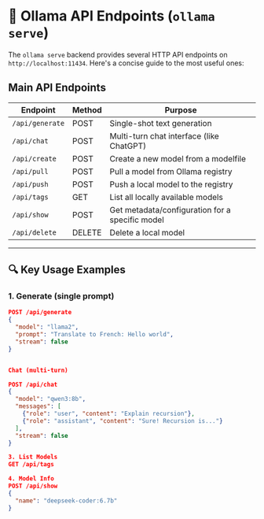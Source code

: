 # 🧭 Ollama API Endpoints (`ollama serve`)

The `ollama serve` backend provides several HTTP API endpoints on `http://localhost:11434`. Here's a concise guide to the most useful ones:

## Main API Endpoints

| Endpoint        | Method | Purpose                                             |
|-----------------|--------|-----------------------------------------------------|
| `/api/generate` | POST   | Single-shot text generation                         |
| `/api/chat`     | POST   | Multi-turn chat interface (like ChatGPT)            |
| `/api/create`   | POST   | Create a new model from a modelfile                 |
| `/api/pull`     | POST   | Pull a model from Ollama registry                   |
| `/api/push`     | POST   | Push a local model to the registry                  |
| `/api/tags`     | GET    | List all locally available models                   |
| `/api/show`     | POST   | Get metadata/configuration for a specific model     |
| `/api/delete`   | DELETE | Delete a local model                                |

---

## 🔍 Key Usage Examples

### 1. Generate (single prompt)
```json
POST /api/generate
{
  "model": "llama2",
  "prompt": "Translate to French: Hello world",
  "stream": false
}


Chat (multi-turn)

POST /api/chat
{
  "model": "qwen3:8b",
  "messages": [
    {"role": "user", "content": "Explain recursion"},
    {"role": "assistant", "content": "Sure! Recursion is..."}
  ],
  "stream": false
}

3. List Models
GET /api/tags

4. Model Info
POST /api/show
{
  "name": "deepseek-coder:6.7b"
}

